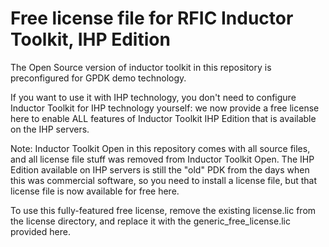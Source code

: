 # Free license file for RFIC Inductor Toolkit, IHP Edition

The Open Source version of inductor toolkit in this repository is preconfigured for GPDK demo technology.

If you want to use it with IHP technology, you don't need to configure Inductor Toolkit for IHP technology yourself: we now provide a free license here to enable ALL features of Inductor Toolkit IHP Edition that is available on the IHP servers. 

Note: Inductor Toolkit Open in this repository comes with all source files, and all license file stuff was removed from Inductor Toolkit Open. The IHP Edition available on IHP servers is still the "old" PDK from the days when this was commercial software, so you need to install a license file, but that license file is now available for free here.

To use this fully-featured free license, remove the existing license.lic from the license directory, and replace it with the generic_free_license.lic provided here.

